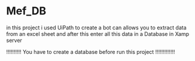 # Mef_DB

in this project i used UiPath to create a bot can allows you to extract data from an excel sheet and after this enter all this data in a Database in Xamp server

!!!!!!!!!! You have to create a database before run this project !!!!!!!!!!!!!
